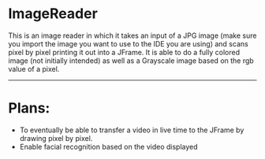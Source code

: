 # ImageReader
This is an image reader in which it takes an input of a JPG image (make sure you import the image you want to use to the IDE you are using) and scans pixel by pixel printing it out into a JFrame.
It is able to do a fully colored image (not initially intended) as well as a Grayscale image based on the rgb value of a pixel.

---

# Plans:
* To eventually be able to transfer a video in live time to the JFrame by drawing pixel by pixel.
* Enable facial recognition based on the video displayed


